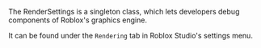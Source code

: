 The RenderSettings is a singleton class, which lets developers debug
components of Roblox's graphics engine.

It can be found under the `Rendering` tab in Roblox Studio's settings menu.